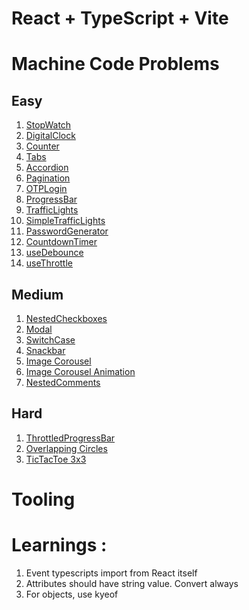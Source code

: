 # React + TypeScript + Vite

# Machine Code Problems

## Easy
1. [StopWatch](src/MachineCodeProblems/StopWatch/insights.md)
2. [DigitalClock](src/MachineCodeProblems/DigitalClock/insights.md)
3. [Counter](src/MachineCodeProblems/Counter/)
4. [Tabs](src/MachineCodeProblems/Tabs/)
5. [Accordion](src/MachineCodeProblems/Accordion/)
6. [Pagination](src/MachineCodeProblems/Pagination/insights.md)
6. [OTPLogin](src/MachineCodeProblems/OTPLogin//insights.md)
7. [ProgressBar](src/MachineCodeProblems/ProgressBar/insights.md)
8. [TrafficLights](src/MachineCodeProblems/TrafficLights/insights.md)
9. [SimpleTrafficLights](src/MachineCodeProblems/TrafficLights/insights.md)
10. [PasswordGenerator](src/MachineCodeProblems/PasswordGenerator/insights.md)
11. [CountdownTimer](src/MachineCodeProblems/CountdownTimer/insights.md)
12. [useDebounce](src/MachineCodeProblems/useDebounce/insights.md)
13. [useThrottle](src/MachineCodeProblems/useThrottle/insights.md)


## Medium
1. [NestedCheckboxes](src/MachineCodeProblems/NestedCheckboxes/insights.md)
2. [Modal](src/MachineCodeProblems/Modal/insights.md)
3. [SwitchCase](src/MachineCodeProblems/SwitchCase/insights.md)
4. [Snackbar](src/MachineCodeProblems/Snackbar/insights.md)
5. [Image Corousel](src/MachineCodeProblems/ImageCorousel/insights.md)
6. [Image Corousel Animation](src/MachineCodeProblems/ImageCorouselAnimation/insights.md)
7. [NestedComments](src/MachineCodeProblems/NestedComments/insights.md)

## Hard
1. [ThrottledProgressBar](src/MachineCodeProblems/ThrottledProgressBar/insights.md)
2. [Overlapping Circles](src/MachineCodeProblems/BasicCanvas/insights.md)
3. [TicTacToe 3x3](src/MachineCodeProblems/TicTacToe/insights.md)


# Tooling



# Learnings :

1. Event typescripts import from React itself
2. Attributes should have string value. Convert always
3. For objects, use kyeof <Model or interface>